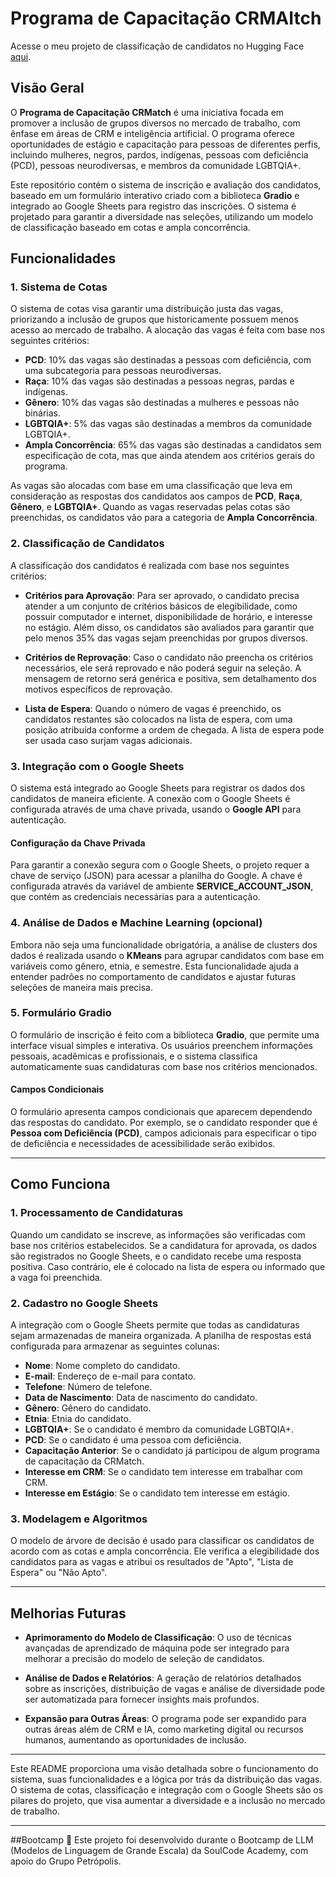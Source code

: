 # Programa de Capacitação CRMAItch

Acesse o meu projeto de classificação de candidatos no Hugging Face [aqui](https://huggingface.co/spaces/Crislene/MAITch).


## Visão Geral

O **Programa de Capacitação CRMatch** é uma iniciativa focada em promover a inclusão de grupos diversos no mercado de trabalho, com ênfase em áreas de CRM e inteligência artificial. O programa oferece oportunidades de estágio e capacitação para pessoas de diferentes perfis, incluindo mulheres, negros, pardos, indígenas, pessoas com deficiência (PCD), pessoas neurodiversas, e membros da comunidade LGBTQIA+.

Este repositório contém o sistema de inscrição e avaliação dos candidatos, baseado em um formulário interativo criado com a biblioteca **Gradio** e integrado ao Google Sheets para registro das inscrições. O sistema é projetado para garantir a diversidade nas seleções, utilizando um modelo de classificação baseado em cotas e ampla concorrência.

## Funcionalidades

### 1. **Sistema de Cotas**

O sistema de cotas visa garantir uma distribuição justa das vagas, priorizando a inclusão de grupos que historicamente possuem menos acesso ao mercado de trabalho. A alocação das vagas é feita com base nos seguintes critérios:

- **PCD**: 10% das vagas são destinadas a pessoas com deficiência, com uma subcategoria para pessoas neurodiversas.
- **Raça**: 10% das vagas são destinadas a pessoas negras, pardas e indígenas.
- **Gênero**: 10% das vagas são destinadas a mulheres e pessoas não binárias.
- **LGBTQIA+**: 5% das vagas são destinadas a membros da comunidade LGBTQIA+.
- **Ampla Concorrência**: 65% das vagas são destinadas a candidatos sem especificação de cota, mas que ainda atendem aos critérios gerais do programa.

As vagas são alocadas com base em uma classificação que leva em consideração as respostas dos candidatos aos campos de **PCD**, **Raça**, **Gênero**, e **LGBTQIA+**. Quando as vagas reservadas pelas cotas são preenchidas, os candidatos vão para a categoria de **Ampla Concorrência**.

### 2. **Classificação de Candidatos**

A classificação dos candidatos é realizada com base nos seguintes critérios:

- **Critérios para Aprovação**: Para ser aprovado, o candidato precisa atender a um conjunto de critérios básicos de elegibilidade, como possuir computador e internet, disponibilidade de horário, e interesse no estágio. Além disso, os candidatos são avaliados para garantir que pelo menos 35% das vagas sejam preenchidas por grupos diversos.
  
- **Critérios de Reprovação**: Caso o candidato não preencha os critérios necessários, ele será reprovado e não poderá seguir na seleção. A mensagem de retorno será genérica e positiva, sem detalhamento dos motivos específicos de reprovação.

- **Lista de Espera**: Quando o número de vagas é preenchido, os candidatos restantes são colocados na lista de espera, com uma posição atribuída conforme a ordem de chegada. A lista de espera pode ser usada caso surjam vagas adicionais.

### 3. **Integração com o Google Sheets**

O sistema está integrado ao Google Sheets para registrar os dados dos candidatos de maneira eficiente. A conexão com o Google Sheets é configurada através de uma chave privada, usando o **Google API** para autenticação.

#### Configuração da Chave Privada

Para garantir a conexão segura com o Google Sheets, o projeto requer a chave de serviço (JSON) para acessar a planilha do Google. A chave é configurada através da variável de ambiente **SERVICE_ACCOUNT_JSON**, que contém as credenciais necessárias para a autenticação.

### 4. **Análise de Dados e Machine Learning (opcional)**

Embora não seja uma funcionalidade obrigatória, a análise de clusters dos dados é realizada usando o **KMeans** para agrupar candidatos com base em variáveis como gênero, etnia, e semestre. Esta funcionalidade ajuda a entender padrões no comportamento de candidatos e ajustar futuras seleções de maneira mais precisa.

### 5. **Formulário Gradio**

O formulário de inscrição é feito com a biblioteca **Gradio**, que permite uma interface visual simples e interativa. Os usuários preenchem informações pessoais, acadêmicas e profissionais, e o sistema classifica automaticamente suas candidaturas com base nos critérios mencionados.

#### Campos Condicionais

O formulário apresenta campos condicionais que aparecem dependendo das respostas do candidato. Por exemplo, se o candidato responder que é **Pessoa com Deficiência (PCD)**, campos adicionais para especificar o tipo de deficiência e necessidades de acessibilidade serão exibidos.

---

## Como Funciona

### 1. **Processamento de Candidaturas**

Quando um candidato se inscreve, as informações são verificadas com base nos critérios estabelecidos. Se a candidatura for aprovada, os dados são registrados no Google Sheets, e o candidato recebe uma resposta positiva. Caso contrário, ele é colocado na lista de espera ou informado que a vaga foi preenchida.

### 2. **Cadastro no Google Sheets**

A integração com o Google Sheets permite que todas as candidaturas sejam armazenadas de maneira organizada. A planilha de respostas está configurada para armazenar as seguintes colunas:

- **Nome**: Nome completo do candidato.
- **E-mail**: Endereço de e-mail para contato.
- **Telefone**: Número de telefone.
- **Data de Nascimento**: Data de nascimento do candidato.
- **Gênero**: Gênero do candidato.
- **Etnia**: Etnia do candidato.
- **LGBTQIA+**: Se o candidato é membro da comunidade LGBTQIA+.
- **PCD**: Se o candidato é uma pessoa com deficiência.
- **Capacitação Anterior**: Se o candidato já participou de algum programa de capacitação da CRMatch.
- **Interesse em CRM**: Se o candidato tem interesse em trabalhar com CRM.
- **Interesse em Estágio**: Se o candidato tem interesse em estágio.

### 3. **Modelagem e Algoritmos**

O modelo de árvore de decisão é usado para classificar os candidatos de acordo com as cotas e ampla concorrência. Ele verifica a elegibilidade dos candidatos para as vagas e atribui os resultados de "Apto", "Lista de Espera" ou "Não Apto".

---

## Melhorias Futuras

- **Aprimoramento do Modelo de Classificação**: O uso de técnicas avançadas de aprendizado de máquina pode ser integrado para melhorar a precisão do modelo de seleção de candidatos.
  
- **Análise de Dados e Relatórios**: A geração de relatórios detalhados sobre as inscrições, distribuição de vagas e análise de diversidade pode ser automatizada para fornecer insights mais profundos.

- **Expansão para Outras Áreas**: O programa pode ser expandido para outras áreas além de CRM e IA, como marketing digital ou recursos humanos, aumentando as oportunidades de inclusão.

---

Este README proporciona uma visão detalhada sobre o funcionamento do sistema, suas funcionalidades e a lógica por trás da distribuição das vagas. O sistema de cotas, classificação e integração com o Google Sheets são os pilares do projeto, que visa aumentar a diversidade e a inclusão no mercado de trabalho.

---

##Bootcamp
📌 Este projeto foi desenvolvido durante o Bootcamp de LLM (Modelos de Linguagem de Grande Escala) da SoulCode Academy, com apoio do Grupo Petrópolis.
